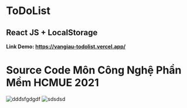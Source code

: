 # ToDoList
## React JS + LocalStorage
**Link Demo: https://vangiau-todolist.vercel.app/**
# Source Code Môn Công Nghệ Phần Mềm HCMUE 2021
![ddđsfgdgdf](https://user-images.githubusercontent.com/75024999/133365949-217dfa9b-f64f-47c7-a112-ead796c683a7.png)
![sdsdsd](https://user-images.githubusercontent.com/75024999/133365957-5a5f829b-d92c-4cf5-abf0-2120f94a9f43.png)
